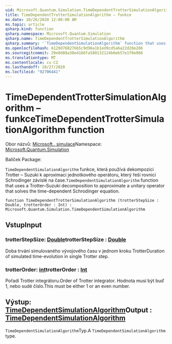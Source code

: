 ```yaml
---
uid: Microsoft.Quantum.Simulation.TimeDependentTrotterSimulationAlgorithm
title: TimeDependentTrotterSimulationAlgorithm – funkce
ms.date: 10/26/2020 12:00:00 AM
ms.topic: article
qsharp.kind: function
qsharp.namespace: Microsoft.Quantum.Simulation
qsharp.name: TimeDependentTrotterSimulationAlgorithm
qsharp.summary: '`TimeDependentSimulationAlgorithm` function that uses a Trotter–Suzuki decomposition to approximate a unitary operator that solves the time-dependent Schrodinger equation.'
ms.openlocfilehash: 6129d768276b5c9d96a1b1ed9cd5a6a22d28e286
ms.sourcegitcommit: 29e0d88a30e4166fa580132124b0eb57e1f0e986
ms.translationtype: MT
ms.contentlocale: cs-CZ
ms.lasthandoff: 10/27/2020
ms.locfileid: "92706441"
---
```

# <a name="timedependenttrottersimulationalgorithm-function"></a><span data-ttu-id="86792-102">TimeDependentTrotterSimulationAlgorithm – funkce</span><span class="sxs-lookup"><span data-stu-id="86792-102">TimeDependentTrotterSimulationAlgorithm function</span></span>

<span data-ttu-id="86792-103">Obor názvů: [Microsoft.. simulace](xref:Microsoft.Quantum.Simulation)</span><span class="sxs-lookup"><span data-stu-id="86792-103">Namespace: [Microsoft.Quantum.Simulation](xref:Microsoft.Quantum.Simulation)</span></span>

<span data-ttu-id="86792-104">Balíček [](https://nuget.org/packages/)</span><span class="sxs-lookup"><span data-stu-id="86792-104">Package: [](https://nuget.org/packages/)</span></span>


<span data-ttu-id="86792-105">`TimeDependentSimulationAlgorithm` funkce, která používá dekompozici Trotter – Suzuki k aproximaci jednotkového operátoru, který řeší rovnici Schrodinger závislé na čase.</span><span class="sxs-lookup"><span data-stu-id="86792-105">`TimeDependentSimulationAlgorithm` function that uses a Trotter–Suzuki decomposition to approximate a unitary operator that solves the time-dependent Schrodinger equation.</span></span>

```qsharp
function TimeDependentTrotterSimulationAlgorithm (trotterStepSize : Double, trotterOrder : Int) : Microsoft.Quantum.Simulation.TimeDependentSimulationAlgorithm
```


## <a name="input"></a><span data-ttu-id="86792-106">Vstup</span><span class="sxs-lookup"><span data-stu-id="86792-106">Input</span></span>

### <a name="trotterstepsize--double"></a><span data-ttu-id="86792-107">trotterStepSize: [Double](xref:microsoft.quantum.lang-ref.double)</span><span class="sxs-lookup"><span data-stu-id="86792-107">trotterStepSize : [Double](xref:microsoft.quantum.lang-ref.double)</span></span>

<span data-ttu-id="86792-108">Doba trvání simulovaného vývojového času v jednom kroku Trotter</span><span class="sxs-lookup"><span data-stu-id="86792-108">Duration of simulated time-evolution in single Trotter step.</span></span>


### <a name="trotterorder--int"></a><span data-ttu-id="86792-109">trotterOrder: [int](xref:microsoft.quantum.lang-ref.int)</span><span class="sxs-lookup"><span data-stu-id="86792-109">trotterOrder : [Int](xref:microsoft.quantum.lang-ref.int)</span></span>

<span data-ttu-id="86792-110">Pořadí Trotter integrátoru.</span><span class="sxs-lookup"><span data-stu-id="86792-110">Order of Trotter integrator.</span></span> <span data-ttu-id="86792-111">Hodnota musí být buď 1, nebo sudé číslo.</span><span class="sxs-lookup"><span data-stu-id="86792-111">This must be either 1 or an even number.</span></span>



## <a name="output--timedependentsimulationalgorithm"></a><span data-ttu-id="86792-112">Výstup: [TimeDependentSimulationAlgorithm](xref:Microsoft.Quantum.Simulation.TimeDependentSimulationAlgorithm)</span><span class="sxs-lookup"><span data-stu-id="86792-112">Output : [TimeDependentSimulationAlgorithm](xref:Microsoft.Quantum.Simulation.TimeDependentSimulationAlgorithm)</span></span>

<span data-ttu-id="86792-113">`TimeDependentSimulationAlgorithm`Typ.</span><span class="sxs-lookup"><span data-stu-id="86792-113">A `TimeDependentSimulationAlgorithm` type.</span></span>
